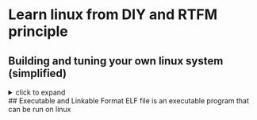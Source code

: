 # Learn linux from DIY and RTFM principle

## Building and tuning your own linux system (simplified)
<details>
    <summary>click to expand</summary>

The computer have several stage on booting process, the way to achieve or perform the operation are variant but the overall general stage are same:
- System startup
- BIOS and Bootloader stage
- Kernel
- Process init

see the [wiki](https://en.wikipedia.org/wiki/Booting_process_of_Linux) for more information.

### The requirement
- busybox for userspace program
- latest stable linux Kernel
- runnning linux operating system on the host
- USB flash drive or QEMU

### Partition layout and File system
- 200 MB for root filesystem with ext4 format

### Outline
1. Create disk image file instead of formatting physical drive
2. Prepare the linux system on mounted drive
3. Test the newly created linux system on QEMU emulator
4. Transfer the newly created linux system to USB flash drive

### Create the disk image 

```bash
dd if=/dev/zero of=linux.img bs=200M count=1 status=progress
```

Setup the partition layout

enable boot flag and create a partition with whole disk image size.

```bash
fdisk ./linux.img
```

after adding partition on the disk image:
- map the partition to loop-back device
- format the partition
- mount the partition

```bash
sudo losetup -v -P -f linux.img
sudo mkfs.ext4 /dev/loop<n>p<n>
sudo mkdir -v /mnt/newsystem
sudo mount -v /dev/loop<n>p<m> /mnt/newsystem
```

replace \<n> with the proper device number, and \<m> with partition number.

check if it's successfuly mounted by `findmnt -T /mnt/newsystem`.

later after you've done with the disk image, detach it by:
```bash
sudo umount -v /mnt/newsystem
sudo losetup -dv /dev/loop<n>
```

in case you want to mount the image, mount the partition by specifying the offset:
```bash
sudo mount linux.img /mnt/newsystem -o loop,offset=$((512*2048))
```

### Prepare the linux system

We'll populate the disk image with minimum requirement for building a linux system.

install the busybox, see the gist above.

make sure the owner of `/mnt/newsystem` are root (though by default it's already root), because when chroot, the only user that available was `root`

1. Creating directory for Virtual Kernel File Systems

```bash
sudo mkdir -pv /mnt/newsystem/{dev/{shm,pts},proc,sys,run,tmp}
```

2. Creating standard directory

```bash
sudo mkdir -pv /mnt/newsystem/{etc,home,root,boot/syslinux}
```

Bash is really cool and badass! You can create multiple directories in all sorts of ways, even with just a single line of code.

3. Configure the `/etc/fstab`

```bash
sudo tee /mnt/newsystem/etc/fstab << "EOF"
proc           /proc          proc     nosuid,noexec,nodev 0     0
sysfs          /sys           sysfs    nosuid,noexec,nodev 0     0
tmpfs          /run           tmpfs    defaults            0     0
devtmpfs       /dev           devtmpfs mode=0755,nosuid    0     0
tmpfs          /dev/shm       tmpfs    nosuid,nodev        0     0
devpts         /dev/pts       devpts   gid=5,mode=620      0     0
EOF
```

add `mount -a` later in your init program?

4. Install the syslinux bootloader

```bash
extlinux -i /mnt/newsystem/boot/syslinux --device=/dev/loop<n>
```

write MBR Bootstrap code:

```bash
dd bs=440 count=1 conv=notrunc if=/usr/lib/syslinux/bios/mbr.bin of=linux.img
```

syslinux cannot be loaded without the bootstrapping code, see the [MBR bootstrap code creation](https://superuser.com/questions/1206396/mbr-bootstrap-code-creation) for further reading.

4.1 Configure syslinux

```bash
sudo tee /mnt/newsystem/boot/syslinux/extlinux.conf << "EOF"
TIMEOUT 300
ONTIMEOUT limnux

UI vesamenu.c32
MENU TITLE Boot

LABEL limnux
	MENU LABEL Limnux ayooo
	LINUX /boot/bzImage
	APPEND root=/dev/sda1 console=ttyS0 rw
EOF
sudo cp -v /usr/lib/syslinux/bios/{vesamenu.c32,libutil.c32,libcom32.c32}  /mnt/newsystem/boot/syslinux
```

replace the root kernel parameter with PARTUUID if you want to use it with usb flash drive

and the last thing, copy the compiled kernel:

```bash
cp -v ./bzImage /mnt/newsystem/boot
```

the bootloader will loop forever if it can't find the kernel location XD

### Run it on QEMU

```bash
qemu-system-x86_64 \
-drive format=raw,file=./linux.img,index=0,media=disk \
-nographic -enable-kvm
```

if you use `tigervnc`, remove the `-nographic` and `console` kernel parameter, otherwise if kernel panic occurs the kernel log will not shown.

You also able to using physical device instead of disk image by `-hdb <device>` option

### Miscellaneous

#### chrooted the disk image

if you want to perform chroot, we need to prepare the virtual kernel file systems so the kernel will be able to communicate with the kernel itself, see the LFS chapter 7.3 for the rest of instruction.

#### make a backup using disk image format

transfer device to disk image file:

```
dd if=<device> of=<file.img> oflag=direct conv=fsync bs=4M status=progress
```

to mount, use offset to specify which partition to be mounted.

you can also run the image on QEMU! if the disk img using partition, don't forget to use `/dev/sda1` instead of `/dev/sda` for `root` kernel parameter

#### Useful command for debugging

```bash
findmnt -A
mount
losetup -a
df -h
```

### Link and references
- [linuxfromscratch](https://www.linuxfromscratch.org/lfs/view/stable) - LFS Guide
- [tldp](https://tldp.org/HOWTO/Bootdisk-HOWTO) - HOWTO create rescue disk
- [wiki.archlinux](https://wiki.archlinux.org/title/Installation_guide) - installation guide
- Manual Page
    - `man mount`
    - `cat /proc/filesystems` or `ls /lib/modules/$(uname -r)/kernel/fs`
- [wiki.archlinux](https://wiki.archlinux.org/title/Syslinux#BIOS_systems) - BIOS System
- [wiki.syslinux](https://wiki.syslinux.org/wiki/index.php?title=Library_modules#Syslinux_modules_working_dependencies) - Syslinux modules working dependencies
- [unix](https://unix.stackexchange.com/a/151483/606032) - Who provide the UUID in the `root` kernel parameter? initramfs - PARTUUID is a good alternative too!
- [stackoverflow](https://stackoverflow.com/questions/10603104/the-difference-between-initrd-and-initramfs) - initramfs vs initrd
- [askubuntu](https://askubuntu.com/q/1511094/1783505) - create partition on disk image
- [unix](https://unix.stackexchange.com/q/774947/606032) - install bootloader on unpartitioned disk
- [joe-bergeron](https://www.joe-bergeron.com/posts/Writing%20a%20Tiny%20x86%20Bootloader/) - what is bootloader? tiny bootloader
- [superuser](https://superuser.com/a/1297351/1867794) - auto-mount partition on loop back device

### Question
is it true that transfering the kernel [directly](https://tldp.org/HOWTO/Bootdisk-HOWTO/x703.html) without bootloader [no longer possible](https://superuser.com/questions/415429/how-to-boot-linux-kernel-without-bootloader)?

</details>
## Executable and Linkable Format
ELF file is an executable program that can be run on linux
